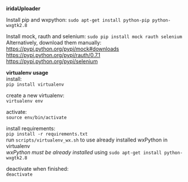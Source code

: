 **iridaUploader**


Install pip and wxpython: `sudo apt-get install python-pip python-wxgtk2.8`  


Install mock, rauth and selenium: `sudo pip install mock rauth selenium`    
Alternatively, download them manually:  
https://pypi.python.org/pypi/mock#downloads  
https://pypi.python.org/pypi/rauth/0.7.1  
https://pypi.python.org/pypi/selenium   
  
  
**virtualenv usage**  
install:  
`pip install virtualenv`    

create a new virtualenv:  
`virtualenv env`  

activate:  
`source env/bin/activate`  

install requirements:  
`pip install -r requirements.txt`  
run `scripts/virtualenv_wx.sh` to use already installed wxPython in virtualenv  
 *wxPython must be already installed* using `sudo apt-get install python-wxgtk2.8`  

deactivate when finished:  
`deactivate`  
